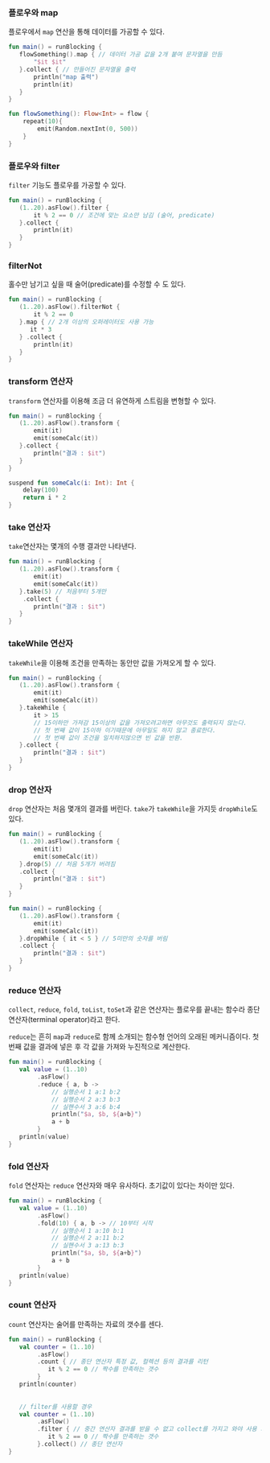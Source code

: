 ### 플로우와 map
플로우에서 `map` 연산을 통해 데이터를 가공할 수 있다.

~~~kotlin
fun main() = runBlocking {
   flowSomething().map { // 데이터 가공 값을 2개 붙여 문자열을 만듬
       "$it $it"
   }.collect { // 만들어진 문자열울 출력
       println("map 출력")
       println(it)
   }
}

fun flowSomething(): Flow<Int> = flow {
    repeat(10){
        emit(Random.nextInt(0, 500))
    }
}
~~~

### 플로우와 filter
`filter` 기능도 플로우를 가공할 수 있다.

~~~kotlin
fun main() = runBlocking {
   (1..20).asFlow().filter {
       it % 2 == 0 // 조건에 맞는 요소만 남김 (술어, predicate)
   }.collect {
       println(it)
   }
}
~~~

### filterNot
홀수만 남기고 싶을 때 술어(predicate)를 수정할 수 도 있다.

~~~kotlin
fun main() = runBlocking {
   (1..20).asFlow().filterNot {
       it % 2 == 0
   }.map { // 2개 이상의 오퍼레이터도 사용 가능
      it * 3
   } .collect {
       println(it)
   }
}
~~~

### transform 연산자
`transform` 연산자를 이용해 조금 더 유연하게 스트림을 변형할 수 있다.

~~~kotlin
fun main() = runBlocking {
   (1..20).asFlow().transform {
       emit(it)
       emit(someCalc(it))
   }.collect {
       println("결과 : $it")
   }
}

suspend fun someCalc(i: Int): Int {
    delay(100)
    return i * 2
}
~~~

### take 연산자
`take`연산자는 몇개의 수행 결과만 나타낸다.

~~~kotlin
fun main() = runBlocking {
   (1..20).asFlow().transform {
       emit(it)
       emit(someCalc(it))
   }.take(5) // 처음부터 5개만
    .collect {
       println("결과 : $it")
   }
}
~~~

### takeWhile 연산자
`takeWhile`을 이용해 조건을 만족하는 동안만 값을 가져오게 할 수 있다.

~~~kotlin
fun main() = runBlocking {
   (1..20).asFlow().transform {
       emit(it)
       emit(someCalc(it))
   }.takeWhile {
       it > 15 
       // 15이하만 가져감 15이상의 값을 가져오려고하면 아무것도 출력되지 않는다.
       // 첫 번째 값이 15이하 이기때문에 아무일도 하지 않고 종료한다.
       // 첫 번째 값이 조건을 일치하지않으면 빈 값을 반환.
   }.collect {
       println("결과 : $it")
   }
}
~~~


### drop 연산자
`drop` 연산자는 처음 몇개의 결과를 버린다. `take`가 `takeWhile`을 가지듯 `dropWhile`도 있다.

~~~kotlin
fun main() = runBlocking {
   (1..20).asFlow().transform {
       emit(it)
       emit(someCalc(it))
   }.drop(5) // 처음 5개가 버려짐
   .collect {
       println("결과 : $it")
   }
}
~~~

~~~kotlin
fun main() = runBlocking {
   (1..20).asFlow().transform {
       emit(it)
       emit(someCalc(it))
   }.dropWhile { it < 5 } // 5미만의 숫자를 버림
   .collect {
       println("결과 : $it")
   }
}
~~~

### reduce 연산자
`collect`, `reduce`, `fold`, `toList`, `toSet`과 같은 연산자는 플로우를 끝내는 함수라 종단 연산자(terminal operator)라고 한다.<br>

`reduce`는 흔히 `map`과 `reduce`로 함께 소개되는 함수형 언어의 오래된 메커니즘이다. 첫번째 값을 결과에 넣은 후 각 값을 가져와 누진적으로 계산한다.

~~~kotlin
fun main() = runBlocking {
   val value = (1..10)
   		.asFlow() 
        .reduce { a, b ->
            // 실행순서 1 a:1 b:2
            // 실행순서 2 a:3 b:3
            // 실핸수서 3 a:6 b:4
            println("$a, $b, ${a+b}")
            a + b
        }
   println(value)     
}
~~~

### fold 연산자
`fold` 연산자는 `reduce` 연산자와 매우 유사하다. 초기값이 있다는 차이만 있다.

~~~kotlin
fun main() = runBlocking {
   val value = (1..10)
   		.asFlow() 
        .fold(10) { a, b -> // 10부터 시작
            // 실행순서 1 a:10 b:1
            // 실행순서 2 a:11 b:2
            // 실핸수서 3 a:13 b:3
            println("$a, $b, ${a+b}")
            a + b
        }
   println(value)     
}
~~~

### count 연산자
`count` 연산자는 술어를 만족하는 자료의 갯수를 센다.

~~~kotlin
fun main() = runBlocking {
   val counter = (1..10)
   		.asFlow() 
        .count { // 종단 연산자 특정 값, 컬렉션 등의 결과를 리턴
           it % 2 == 0 // 짝수를 만족하는 갯수
        }
   println(counter)    
   
   
   // filter를 사용할 경우
   val counter = (1..10)
   		.asFlow() 
        .filter { // 중간 연산자 결과를 받을 수 없고 collect를 가지고 와야 사용 가능
           it % 2 == 0 // 짝수를 만족하는 갯수
        }.collect() // 종단 연산자 
}
~~~~

